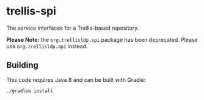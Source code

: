 # trellis-spi

The service interfaces for a Trellis-based repository.

**Please Note:** the `org.trellisldp.spi` package has been deprecated. Please use `org.trellisldp.api` instead.

## Building

This code requires Java 8 and can be built with Gradle:

    ./gradlew install

